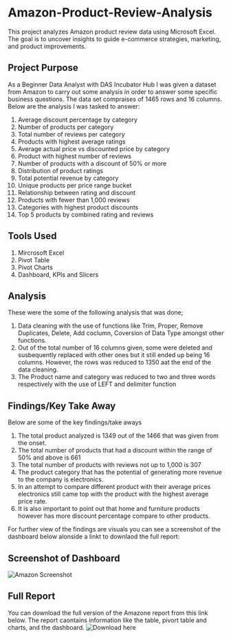 # Amazon-Product-Review-Analysis
This project analyzes Amazon product review data using Microsoft Excel. The goal is to uncover insights to guide e-commerce strategies, marketing, and product improvements.

## Project Purpose

As a Beginner Data Analyst with DAS Incubator Hub I was given a dataset from Amazon to carry out some analysis in order to answer some specific business questions. The data set compraises of 1465 rows and 16 columns. Below are the analysis I was tasked to answer: 

1. Average discount percentage by category
2. Number of products per category
3. Total number of reviews per category
4. Products with highest average ratings
5. Average actual price vs discounted price by category
6. Product with highest number of reviews
7. Number of products with a discount of 50% or more
8. Distribution of product ratings
9. Total potential revenue by category
10. Unique products per price range bucket
11. Relationship between rating and discount
12. Products with fewer than 1,000 reviews
13. Categories with highest product discounts
14. Top 5 products by combined rating and reviews

## Tools Used

1. Mircrosoft Excel
2. Pivot Table
3. Pivot Charts
4. Dashboard, KPIs and Slicers

## Analysis

These were the some of the following analysis that was done;
1. Data cleaning with the use of functions like Trim, Proper, Remove Duplicates, Delete, Add coclumn, Coversion of Data Type amongst other functions.
2. Out of the total number of 16 columns given, some were deleted and susbequently replaced with other ones but it still ended up being 16 columns. However, the rows was reduced to 1350 aat the end of the data cleaning.
3. The Product name and category was reduced to two and three words respectively with the use of LEFT and delimiter function

## Findings/Key Take Away

Below are some of the key findings/take aways

1. The total product analyzed is 1349 out of the 1466 that was given from the onset.
2. The total number of products that had a discount within the range of 50% and above is 661
3. The total number of products with reviews not up to 1,000 is 307
4. The product category that has the potential of generating more revenue to the company is electronics.
5. In an attempt to compare different product with their average prices electronics still came top with the product with the highest average price rate. 
6. It is also important to point out that home and furniture products however has more discount percentage compare to other products.

For further view of the findings are visuals you can see a screenshot of the dashboard below alonside a linkt to downlaod the full report:

## Screenshot of Dashboard

![Amazon Screenshot](https://github.com/user-attachments/assets/1958b53a-be4a-43bb-8caa-ad7c7aef8c95)

## Full Report

You can download the full version of the Amazone report from this link below. The report caontains information like the table, pivort table and charts, and the dashboard.
 ![Download here](https://docs.google.com/spreadsheets/d/1uO6yldTsRcZK0e43n07IdQbdP4RhBBdC/edit?usp=drive_link&ouid=108035890943521289405&rtpof=true&sd=true)



